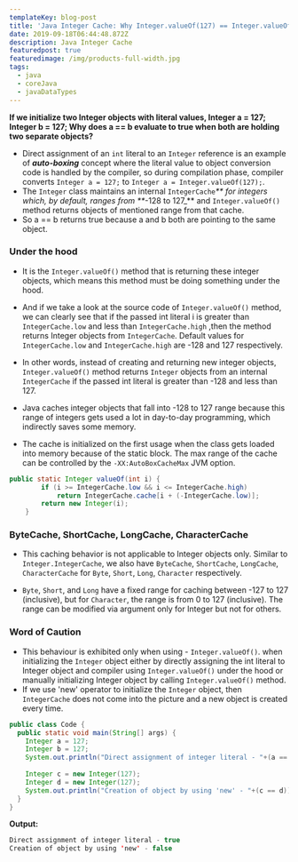 ```yaml
---
templateKey: blog-post
title: 'Java Integer Cache: Why Integer.valueOf(127) == Integer.valueOf(127) Is True'
date: 2019-09-18T06:44:48.872Z
description: Java Integer Cache
featuredpost: true
featuredimage: /img/products-full-width.jpg
tags:
  - java
  - coreJava
  - javaDataTypes
---
```

**If we initialize two Integer objects with literal values, Integer a = 127; Integer b = 127; Why does a == b evaluate to true when both are holding two separate objects?**

* Direct assignment of an `int` literal to an `Integer` reference is an example of **_auto-boxing_** concept where the literal value to object conversion code is handled by the compiler, so during compilation phase, compiler converts `Integer a = 127;` to `Integer a = Integer.valueOf(127);`.
* The `Integer` class maintains an internal `IntegerCache`_** for integers which, by default, ranges from **_-128 to 127_** and `Integer.valueOf()` method returns objects of mentioned range from that cache. 
* So a == b returns true because a and b both are pointing to the same object.

### Under the hood
* It is the `Integer.valueOf()` method that is returning these integer objects, which means this method must be doing something under the hood.
* And if we take a look at the source code of `Integer.valueOf()` method, we can clearly see that if the passed int literal i is greater than `IntegerCache.low` and less than `IntegerCache.high` ,then the method returns Integer objects from `IntegerCache`. Default values for `IntegerCache.low` and `IntegerCache.high` are -128 and 127 respectively.
* In other words, instead of creating and returning new integer objects, `Integer.valueOf()` method returns `Integer` objects from an internal `IntegerCache` if the passed int literal is greater than -128 and less than 127.
* Java caches integer objects that fall into -128 to 127 range because this range of integers gets used a lot in day-to-day programming, which indirectly saves some memory.
* The cache is initialized on the first usage when the class gets loaded into memory because of the static block. The max range of the cache can be controlled by the `-XX:AutoBoxCacheMax` JVM option.

```java
public static Integer valueOf(int i) {
        if (i >= IntegerCache.low && i <= IntegerCache.high)
            return IntegerCache.cache[i + (-IntegerCache.low)];
        return new Integer(i);
    }
```

### ByteCache, ShortCache, LongCache, CharacterCache

* This caching behavior is not applicable to Integer objects only. Similar to `Integer.IntegerCache`, we also have `ByteCache`, `ShortCache`, `LongCache`, `CharacterCache` for `Byte`, `Short`, `Long`, `Character` respectively.
* `Byte`, `Short`, and `Long` have a fixed range for caching between -127 to 127 (inclusive), but for `Character`, the range is from 0 to 127 (inclusive). The range can be modified via argument only for Integer but not for others.

### Word of Caution
* This behaviour is exhibited only when using - `Integer.valueOf()`. when initializing the `Integer` object either by directly assigning the int literal to Integer object and compiler using `Integer.valueOf()` under the hood or manually initializing Integer object by calling `Integer.valueOf()` method.
* If we use 'new' operator to initialize the `Integer` object, then `IntegerCache` does not come into the picture and a new object is created every time.

```java
public class Code {
  public static void main(String[] args) {    
    Integer a = 127;
    Integer b = 127;
    System.out.println("Direct assignment of integer literal - "+(a == b));
    
    Integer c = new Integer(127);
    Integer d = new Integer(127);
    System.out.println("Creation of object by using 'new' - "+(c == d));
  }
}
```

**Output:**
```java
Direct assignment of integer literal - true
Creation of object by using 'new' - false
```
